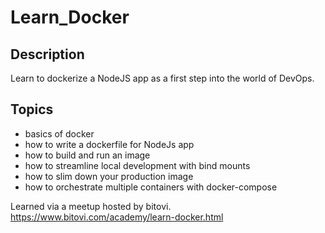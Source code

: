 # Learn_Docker

## Description
Learn to dockerize a NodeJS app as a first step into the world of DevOps. 

## Topics
- basics of docker
- how to write a dockerfile for NodeJs app
- how to build and run an image
- how to streamline local development with bind mounts
- how to slim down your production image
- how to orchestrate multiple containers with docker-compose 

Learned via a meetup hosted by bitovi. https://www.bitovi.com/academy/learn-docker.html